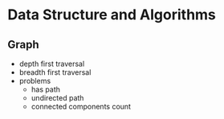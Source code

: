 # Data Structure and Algorithms
## Graph
-   depth first traversal
-   breadth first traversal
-   problems
    -   has path
    -   undirected path
    -   connected components count